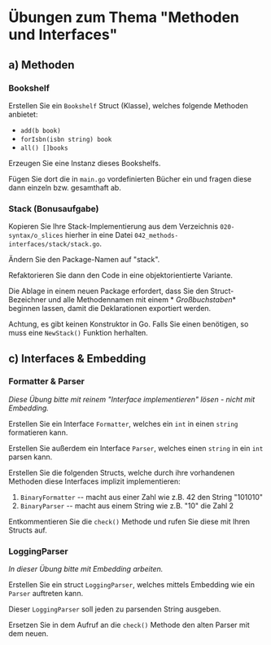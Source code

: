 # Übungen zum Thema "Methoden und Interfaces"

## a) Methoden

### Bookshelf

Erstellen Sie ein `Bookshelf` Struct (Klasse), welches folgende Methoden anbietet:

* `add(b book)`
* `forIsbn(isbn string) book`
* `all() []books`

Erzeugen Sie eine Instanz dieses Bookshelfs.

Fügen Sie dort die in `main.go` vordefinierten Bücher ein und fragen diese dann einzeln bzw. gesamthaft ab.

### Stack (Bonusaufgabe)

Kopieren Sie Ihre Stack-Implementierung aus dem Verzeichnis `020-syntax/o_slices` hierher in eine Datei
`042_methods-interfaces/stack/stack.go`. 

Ändern Sie den Package-Namen auf "stack".

Refaktorieren Sie dann den Code in eine objektorientierte Variante.

Die Ablage in einem neuen Package erfordert, dass Sie den Struct-Bezeichner und alle Methodennamen mit einem *
*Großbuchstaben** beginnen lassen, damit die Deklarationen exportiert werden.

Achtung, es gibt keinen Konstruktor in Go. Falls Sie einen benötigen, so muss eine `NewStack()` Funktion
herhalten.

## c) Interfaces & Embedding

### Formatter & Parser

*Diese Übung bitte mit reinem "Interface implementieren" lösen - nicht mit Embedding.*

Erstellen Sie ein Interface `Formatter`, welches ein `int` in einen `string` formatieren kann.

Erstellen Sie außerdem ein Interface `Parser`, welches einen `string` in ein `int` parsen kann.

Erstellen Sie die folgenden Structs, welche durch ihre vorhandenen Methoden diese Interfaces implizit implementieren:

1. `BinaryFormatter` -- macht aus einer Zahl wie z.B. 42 den String "101010"
2. `BinaryParser` -- macht aus einem String wie z.B. "10" die Zahl 2

Entkommentieren Sie die `check()` Methode und rufen Sie diese mit Ihren Structs auf.

### LoggingParser

*In dieser Übung bitte mit Embedding arbeiten.*

Erstellen Sie ein struct `LoggingParser`, welches mittels Embedding wie ein `Parser` auftreten kann.

Dieser `LoggingParser` soll jeden zu parsenden String ausgeben.

Ersetzen Sie in dem Aufruf an die `check()` Methode den alten Parser mit dem neuen.
